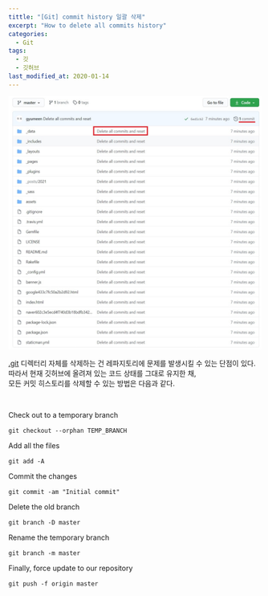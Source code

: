 ```yaml
---
tittle: "[Git] commit history 일괄 삭제"
excerpt: "How to delete all commits history"
categories:
  - Git
tags:
  - 깃
  - 깃허브
last_modified_at: 2020-01-14
---
```


![](https://github.com/gyumeen/blog-images/blob/main/2021/01/Delete%20commits%20history/1.jpg?raw=true)

<U>.git</U> 디렉터리 자체를 삭제하는 건 레파지토리에 문제를 발생시킬 수 있는 단점이 있다.  
따라서 현재 깃허브에 올려져 있는 코드 상태를 그대로 유지한 채,  
모든 커밋 히스토리를 삭제할 수 있는 방법은 다음과 같다.

<br/>

Check out to a temporary branch  

```
git checkout --orphan TEMP_BRANCH
```

Add all the files

```
git add -A
```

Commit the changes  

```
git commit -am "Initial commit"
```

Delete the old branch

```
git branch -D master
```

Rename the temporary branch  

```
git branch -m master
```

Finally, force update to our repository  

```
git push -f origin master
```

